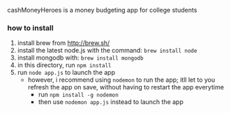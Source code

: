 cashMoneyHeroes is a money budgeting app for college students

### how to install

1. install brew from http://brew.sh/
2. install the latest node.js with the command:
	`brew install node`
3. install mongodb with:
	`brew install mongodb`
4. in this directory, run `npm install`
5. run `node app.js` to launch the app
	- however, i recommend using `nodemon` to run the app; itll let to you refresh the app on save,
		without having to restart the app everytime
		- run `npm install -g nodemon`
		- then use `nodemon app.js` instead to launch the app
